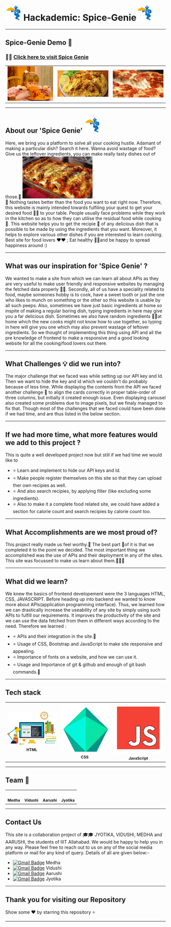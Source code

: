 
#  <img src="image.png" width="50" height="50"/> Hackademic: Spice-Genie<img src="image.png" width="50" height="50"/>


---------------------------------------------------------------------------------------------------------------------------------------------------
## Spice-Genie Demo :hamburger:

### :rocket::rocket: [Click here to visit Spice Genie](https://xxx32.github.io/Hackademic-Spice-Genie/)


<table>
  <tr>
    <td align="center"><img src="hunger1.gif" width="180px;" alt=""/></td>
     <td align="center"><img src="hunger2.gif" width="200px;" alt=""/></td>
       <td align="center"><img src="hunger3.gif" width="200px;" alt=""/></td>

    
 </tr>
</table>

---------------------------------------------------------------------------------------------------------------------------------------------------
## About our 'Spice Genie'   <img src="image.png" width="50" height="50"/>
Here, we bring you a platform to solve all your cooking hustle. Adamant of making a particular dish? Search it here. Wanna avoid wastage of food? Give us the leftover ingredients, you can make really tasty dishes out of those.:shaved_ice:
<img src="hunger4.gif" /> 
<br>
:poultry_leg: Nothing tastes better than the food you want to eat right now. Therefore, this website is mainly intended towards fulfiling your quest to get your desired food :custard::wine_glass: to your table. People usually face problems while they work in the kitchen so as to how they can utilise the residual food while cooking :tropical_drink:. This website helps you to get the recipie :hamburger: of any delicious dish that is possible to be made by using the ingredients that you want. Moreover, it helps to explore various other dishes if you are interested to learn cooking. Best site for food lovers :heart::heart: ; Eat healthy :strawberry::grapes:and be happy to spread happiness around :)

----------------------------------------------------------------------------------------------------------------------------------------------------
## What was our inspiration for 'Spice Genie' ?

We wanted to make a site from which we can learn all about APIs as they are very useful to make user friendly and responsive websites by managing the fetched data properly :tada::tada:.
Secondly, all of us have a speciality related to food, maybe someones hobby is to cook, have a sweet tooth or just the one who likes to munch on something or the other so this website is usable by all such peeps. Also, sometimes we have just basic ingredients at home so inspite of making a regular boring dish, typing ingredients in here may give you a far delicious dish. Sometimes we also have random ingredients :birthday::egg:at home which the new cooks might not know how to use together, so typing in here will give you one which may also prevent wastage of leftover ingredients. So we thought of implementing this thing using API and all the pre knowledge of frontend to make a responsive and a good looking website for all the cooking/food lovers out there. 

----------------------------------------------------------------------------------------------------------------------------------------------------
## What Challenges :bulb: did we run into?

The major challenge that we faced was while setting up our API key and Id. Then we want to hide the key and id which we couldn't do probably because of less time. While displaying the contents from the API we faced another challenge :gem: to align the cards correctly in proper table-order of three columns, but initially it created enough issue. Even displaying carousel also created some problems due to image pixels, but we finaly managed to fix that. Though most of the challenges that we faced could have been done if we had time, and are thus listed in the below section.

----------------------------------------------------------------------------------------------------------------------------------------------------
## If we had more time, what more features would we add to this project ?

This is quite a well developed project now but still if we had time we would like to 
* :star: Learn and implement to hide our API keys and Id.
* :star: Make people register themselves on this site so that they can upload ther own recipies as well.
* :star: And also search recipies, by applying filter (like excluding some ingredients).
* :star: Also to make it a complete food related site, we could have added a section for calorie count and search recipies by calorie count too.

----------------------------------------------------------------------------------------------------------------------------------------------------
## What Accomplishments are we most proud of?

This project really made us feel worthy.:dart: The best part :balloon:of it is that we completed it to the point we decided. The most important thing we accomplished was the use of APIs and their deployment in any of the sites. This site was focussed to make us learn about them.:hamburger::pizza::shaved_ice:

----------------------------------------------------------------------------------------------------------------------------------------------------
## What did we learn?

We knew the basics of frontend developement were the 3 languages HTML, CSS, JAVASCRIPT. Before heading up into backend we wanted to know more about APIs(application programming interface). Thus, we learned how we can drastically increase the useability of any site by simply using such APIs to fulfill our requirements. It improves the productivity of the site and we can use the data fetched from them in different ways according to the need. Therefore we learned :
*  :star:  APIs and their integration in the site.:sparkler:
*  :star:  Usage of CSS, Bootstrap and JavaScript to make site responsive and appealing.
*  :star:  Importance of fonts on a website, and how we can use it. 
*  :star:  Usage and Importance of git & github and enough of git bash commands.:bell:


----------------------------------------------------------------------------------------------------------------------------------------------------
## Tech stack


<table>
  <tr>
     <td align="center"><img src="html.gif" width="180px;" alt=""/><br /><sub><b>HTML</b></sub></a><br /></td>
     <td align="center"><img src="css.gif" width="180px;" alt=""/><br /><sub><b>CSS</b></sub></a><br /></td>
     <td align="center"><img src="js.gif" width="180px;" alt=""/><br /><sub><b>JavaScript</b></sub></a><br /></td>
 
 </tr>
</table>

----------------------------------------------------------------------------------------------------------------------------------------------------

## Team :confetti_ball:

<table>
  <tr>
     <td align="center"><a href="https://github.com/medhabalani"><img src="https://avatars3.githubusercontent.com/u/58399279?s=400&v=4" width="200px;" alt=""/><br /><sub><b>Medha</b></sub></a><br /></td>
     <td align="center"><a href="https://github.com/vidushi1012"><img src="https://avatars3.githubusercontent.com/u/58432166?s=400&u=7e05b92ffe0ef8c4d5dc3c2c314ab1edebf9a431&v=4" width="200px;" alt=""/><br /><sub><b>Vidushi</b></sub></a><br /></td>
    <td align="center"><a href="https://github.com/xxx32"><img src="https://avatars1.githubusercontent.com/u/58389098?s=400&u=f3f311649ce839abd0ea3fd57674a818030b5549&v=4" width="200px;" alt=""/><br /><sub><b>Aarushi</b></sub></a><br /></td>
     <td align="center"><a href="https://github.com/Jyotika999"><img src="https://avatars0.githubusercontent.com/u/54600270?v=4" width="200px;" alt=""/><br /><sub><b>Jyotika</b></sub></a><br /></td>
 
 </tr>
</table>


----------------------------------------------------------------------------------------------------------------------------------------------------
## Contact Us


This site is a collaboration project of :mortar_board::mortar_board: JYOTIKA, VIDUSHI, MEDHA and AARUSHI, the students of IIIT Allahabad. We would be happy to help you in any way. Please feel free to reach out to us on any of the social media platform or mail for any kind of query. Details of all are given below:-


* [![Gmail Badge](https://img.shields.io/badge/-Gmail-c14438?style=flat-square&logo=Gmail&logoColor=white&link=mailto:IIT2019021@iiita.ac.in)](mailto:IIT2019021@iiita.ac.in)<span> Medha</span>
* [![Gmail Badge](https://img.shields.io/badge/-Gmail-c14438?style=flat-square&logo=Gmail&logoColor=white&link=mailto:IIT2019027@iiita.ac.in)](mailto:IIT2019027@iiita.ac.in)<span> Vidushi</span>
* [![Gmail Badge](https://img.shields.io/badge/-Gmail-c14438?style=flat-square&logo=Gmail&logoColor=white&link=mailto:IIT2019032@iiita.ac.in)](mailto:IIT2019032@iiita.ac.in)<span> Aarushi</span>
* [![Gmail Badge](https://img.shields.io/badge/-Gmail-c14438?style=flat-square&logo=Gmail&logoColor=white&link=mailto:IIT2019036@iiita.ac.in)](mailto:IIT2019036@iiita.ac.in)<span> Jyotika</span>



---------------------------------------------------------------------------------------------------------------------------------------------------
## Thank you for visiting our Repository
Show some :heart: by starring this repository :star:




---------------------------------------------------------------------------------------------------------------------------------------------------
 
